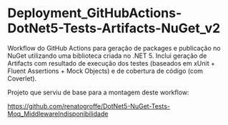 # Deployment_GitHubActions-DotNet5-Tests-Artifacts-NuGet_v2
Workflow do GitHub Actions para geração de packages e publicação no NuGet utilizando uma biblioteca criada no .NET 5. Inclui geração de Artifacts com resultado de execução dos testes (baseados em xUnit + Fluent Assertions + Mock Objects) e de cobertura de código (com Coverlet).

Projeto que serviu de base para a montagem deste workflow:

https://github.com/renatogroffe/DotNet5-NuGet-Tests-Moq_MiddlewareIndisponibilidade
